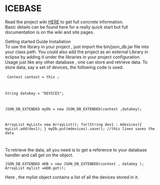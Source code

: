 # ICEBASE
Read the project wiki <a href="https://github.com/larrytech7/IceBase.wiki.git">HERE</a> to get full concrete information.<br />
Basic details can be found here for a really quick start but full documentation is on the wiki and site pages.

Getting started Guide Installation
<br/>
To use the library in your project , just import the bin/json_db.jar file into your class path. You could also add the project as an external Library in eclipse by adding it under the libraries in your project configuration.
<br/>
Usage just like any other database , one can store and retrieve data. To store data, say a set of devices, the following code is used. <br /><br/>
<code>
Context context = this ;

String datakey = "DEVICES"; 

JSON_DB_EXTENDED myDb = new JSON_DB_EXTENDED(context ,datakey);

ArrayList myList= new ArrayList();
    for(String dev1 : mdevices){
      myList.add(dev1);
      }
      myDb.put(mdevices).save(); //this lines saves the data

</code>

To retrieve the data, all you need is to get a reference to your database handler and call get on the object.
<br />
<code>
JSON_DB_EXTENDED mDB = new JSON_DB_EXTENDED(context , datakey );
ArrayList mylist =mDB.get();
</code>
<br />

Here , the mylist object contains a list of all the devices stored in it.
